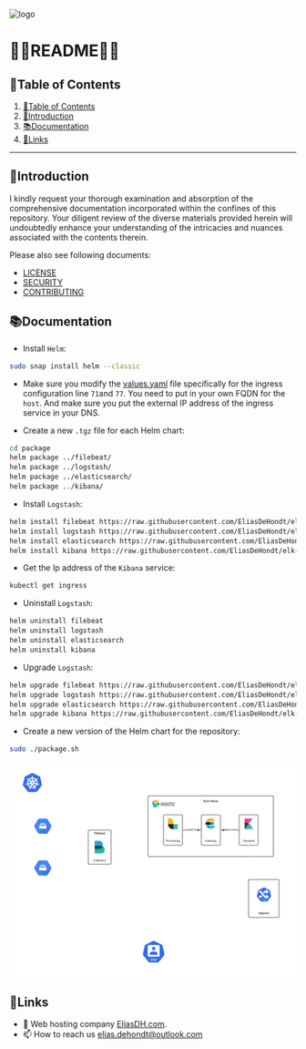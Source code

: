![logo](https://eliasdh.com/assets/media/images/logo-github.png)
# 💙🤍README🤍💙

## 📘Table of Contents

1. [📘Table of Contents](#📘table-of-contents)
2. [🖖Introduction](#🖖introduction)
3. [📚Documentation](#📚documentation)
4. [🔗Links](#🔗links)

---

## 🖖Introduction

I kindly request your thorough examination and absorption of the comprehensive documentation incorporated within the confines of this repository. Your diligent review of the diverse materials provided herein will undoubtedly enhance your understanding of the intricacies and nuances associated with the contents therein.

Please also see following documents:
- [LICENSE](LICENSE.md)
- [SECURITY](SECURITY.md)
- [CONTRIBUTING](CONTRIBUTING.md)

## 📚Documentation

- Install `Helm`:
```bash
sudo snap install helm --classic
```

- Make sure you modify the [values.yaml](/kibana/values.yaml) file specifically for the ingress configuration line `71`and `77`. You need to put in your own FQDN for the `host`. And make sure you put the external IP address of the ingress service in your DNS.

- Create a new `.tgz` file for each Helm chart:
```bash
cd package
helm package ../filebeat/
helm package ../logstash/
helm package ../elasticsearch/ 
helm package ../kibana/
```

- Install `Logstash`:
```bash
helm install filebeat https://raw.githubusercontent.com/EliasDeHondt/elk-filebeat/refs/heads/main/package/filebeat-7.15.0.tgz
helm install logstash https://raw.githubusercontent.com/EliasDeHondt/elk-filebeat/refs/heads/main/package/logstash-7.15.0.tgz
helm install elasticsearch https://raw.githubusercontent.com/EliasDeHondt/elk-filebeat/refs/heads/main/package/elasticsearch-7.15.0.tgz
helm install kibana https://raw.githubusercontent.com/EliasDeHondt/elk-filebeat/refs/heads/main/package/kibana-7.15.0.tgz
```

- Get the Ip address of the `Kibana` service:
```bash
kubectl get ingress
```

- Uninstall `Logstash`:
```bash
helm uninstall filebeat
helm uninstall logstash
helm uninstall elasticsearch
helm uninstall kibana
```

- Upgrade `Logstash`:
```bash
helm upgrade filebeat https://raw.githubusercontent.com/EliasDeHondt/elk-filebeat/refs/heads/main/package/filebeat-x.x.x.tgz
helm upgrade logstash https://raw.githubusercontent.com/EliasDeHondt/elk-filebeat/refs/heads/main/package/logstash-x.x.x.tgz
helm upgrade elasticsearch https://raw.githubusercontent.com/EliasDeHondt/elk-filebeat/refs/heads/main/package/elasticsearch-x.x.x.tgz
helm upgrade kibana https://raw.githubusercontent.com/EliasDeHondt/elk-filebeat/refs/heads/main/package/kibana-x.x.x.tgz
```

- Create a new version of the Helm chart for the repository:
```bash
sudo ./package.sh
```

![Network Architecture](/Images/network-architecture.png)

## 🔗Links
- 👯 Web hosting company [EliasDH.com](https://eliasdh.com).
- 📫 How to reach us elias.dehondt@outlook.com